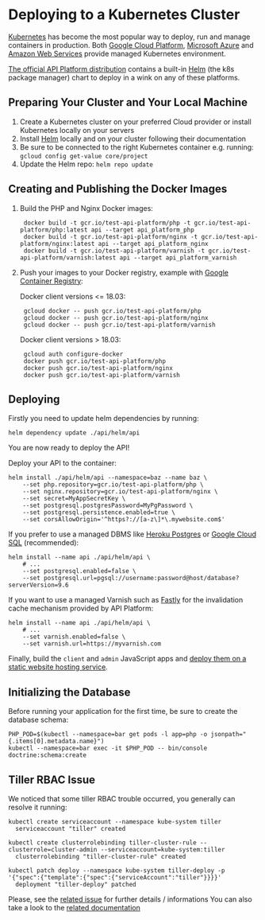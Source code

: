 # Deploying to a Kubernetes Cluster

[Kubernetes](https://kubernetes.io/) has become the most popular way to deploy, run and manage containers in production.
Both [Google Cloud Platform](https://cloud.google.com/kubernetes-engine/), [Microsoft Azure](https://azure.microsoft.com/en-us/services/container-service/kubernetes/)
and [Amazon Web Services](https://aws.amazon.com/eks/) provide managed Kubernetes environment.

[The official API Platform distribution](../distribution/index.md) contains a built-in [Helm](https://helm.sh/) (the k8s
package manager) chart to deploy in a wink on any of these platforms.

## Preparing Your Cluster and Your Local Machine

1. Create a Kubernetes cluster on your preferred Cloud provider or install Kubernetes locally on your servers
2. Install [Helm](https://helm.sh/) locally and on your cluster following their documentation
3. Be sure to be connected to the right Kubernetes container e.g. running: `gcloud config get-value core/project`
4. Update the Helm repo: `helm repo update`

## Creating and Publishing the Docker Images

1. Build the PHP and Nginx Docker images:

        docker build -t gcr.io/test-api-platform/php -t gcr.io/test-api-platform/php:latest api --target api_platform_php
        docker build -t gcr.io/test-api-platform/nginx -t gcr.io/test-api-platform/nginx:latest api --target api_platform_nginx
        docker build -t gcr.io/test-api-platform/varnish -t gcr.io/test-api-platform/varnish:latest api --target api_platform_varnish

2. Push your images to your Docker registry, example with [Google Container Registry](https://cloud.google.com/container-registry/):

    Docker client versions <= 18.03:
    
        gcloud docker -- push gcr.io/test-api-platform/php
        gcloud docker -- push gcr.io/test-api-platform/nginx
        gcloud docker -- push gcr.io/test-api-platform/varnish
        
    Docker client versions > 18.03:
    
        gcloud auth configure-docker
        docker push gcr.io/test-api-platform/php
        docker push gcr.io/test-api-platform/nginx
        docker push gcr.io/test-api-platform/varnish

## Deploying

Firstly you need to update helm dependencies by running:

    helm dependency update ./api/helm/api

You are now ready to deploy the API!

Deploy your API to the container:

    helm install ./api/helm/api --namespace=baz --name baz \
        --set php.repository=gcr.io/test-api-platform/php \
        --set nginx.repository=gcr.io/test-api-platform/nginx \
        --set secret=MyAppSecretKey \
        --set postgresql.postgresPassword=MyPgPassword \
        --set postgresql.persistence.enabled=true \
        --set corsAllowOrigin='^https?://[a-z\]*\.mywebsite.com$'

If you prefer to use a managed DBMS like [Heroku Postgres](https://www.heroku.com/postgres) or
[Google Cloud SQL](https://cloud.google.com/sql/docs/postgres/) (recommended):

    helm install --name api ./api/helm/api \
        # ...
        --set postgresql.enabled=false \
        --set postgresql.url=pgsql://username:password@host/database?serverVersion=9.6

If you want to use a managed Varnish such as [Fastly](https://www.fastly.com) for the invalidation cache mechanism
provided by API Platform:

    helm install --name api ./api/helm/api \
        # ...
        --set varnish.enabled=false \
        --set varnish.url=https://myvarnish.com

Finally, build the `client` and `admin` JavaScript apps and [deploy them on a static
website hosting service](https://github.com/facebookincubator/create-react-app/blob/master/packages/react-scripts/template/README.md#deployment).

## Initializing the Database

Before running your application for the first time, be sure to create the database schema:

    PHP_POD=$(kubectl --namespace=bar get pods -l app=php -o jsonpath="{.items[0].metadata.name}")
    kubectl --namespace=bar exec -it $PHP_POD -- bin/console doctrine:schema:create

## Tiller RBAC Issue

We noticed that some tiller RBAC trouble occurred, you generally can resolve it running:

    kubectl create serviceaccount --namespace kube-system tiller
      serviceaccount "tiller" created

    kubectl create clusterrolebinding tiller-cluster-rule --clusterrole=cluster-admin --serviceaccount=kube-system:tiller
      clusterrolebinding "tiller-cluster-rule" created

    kubectl patch deploy --namespace kube-system tiller-deploy -p '{"spec":{"template":{"spec":{"serviceAccount":"tiller"}}}}'
      deployment "tiller-deploy" patched

Please, see the [related issue](https://github.com/kubernetes/helm/issues/3130) for further details / informations
You can also take a look to the [related documentation](https://github.com/kubernetes/helm/blob/master/docs/rbac.md)
